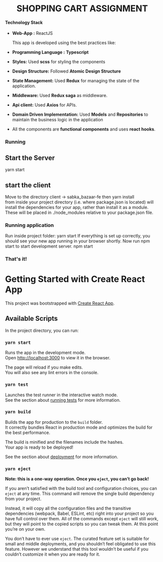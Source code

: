 <h1 align="center">
    SHOPPING CART ASSIGNMENT
</h1>
<p>
  
####   Technology Stack
- **Web-App :** ReactJS
    
   This app is developed using the best practices like:
- **Programming Language :** **Typescript**
- **Styles:** Used **scss** for styling the components
- **Design Structure:** Followed **Atomic Design Structure**
- **State Management:** Used **Redux** for managing the state of the application.
- **Middleware:** Used **Redux saga** as middleware.
- **Api client:** Used **Axios** for APIs.
- **Domain Driven Implementation:** Used **Models** and **Repositories** to maintain the business logic in the application
- All the components are **functional components** and uses **react hooks**.

</p>

### Running

## Start the Server
yarn start

## start the client
Move to the directory client -> sabka_bazaar-fe
then
yarn install  
from inside your project directory (i.e. where package.json is located) will install the dependencies for your app, rather than install it as a module. These will be placed in ./node_modules relative to your package.json file.

### Running application

Run inside project folder:
yarn start
If everything is set up correctly, you should see your new app running in your browser shortly.
Now run npm start to start development server.
npm start

### That's it!

# Getting Started with Create React App

This project was bootstrapped with [Create React App](https://github.com/facebook/create-react-app).

## Available Scripts

In the project directory, you can run:

### `yarn start`

Runs the app in the development mode.\
Open [http://localhost:3000](http://localhost:3000) to view it in the browser.

The page will reload if you make edits.\
You will also see any lint errors in the console.

### `yarn test`

Launches the test runner in the interactive watch mode.\
See the section about [running tests](https://facebook.github.io/create-react-app/docs/running-tests) for more information.

### `yarn build`

Builds the app for production to the `build` folder.\
It correctly bundles React in production mode and optimizes the build for the best performance.

The build is minified and the filenames include the hashes.\
Your app is ready to be deployed!

See the section about [deployment](https://facebook.github.io/create-react-app/docs/deployment) for more information.

### `yarn eject`

**Note: this is a one-way operation. Once you `eject`, you can’t go back!**

If you aren’t satisfied with the build tool and configuration choices, you can `eject` at any time. This command will remove the single build dependency from your project.

Instead, it will copy all the configuration files and the transitive dependencies (webpack, Babel, ESLint, etc) right into your project so you have full control over them. All of the commands except `eject` will still work, but they will point to the copied scripts so you can tweak them. At this point you’re on your own.

You don’t have to ever use `eject`. The curated feature set is suitable for small and middle deployments, and you shouldn’t feel obligated to use this feature. However we understand that this tool wouldn’t be useful if you couldn’t customize it when you are ready for it.


